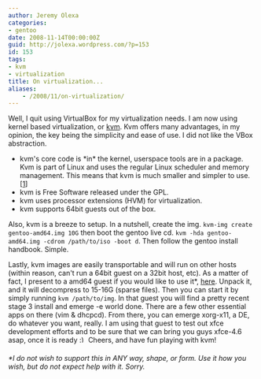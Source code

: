 ```yaml
---
author: Jeremy Olexa
categories:
- gentoo
date: 2008-11-14T00:00:00Z
guid: http://jolexa.wordpress.com/?p=153
id: 153
tags:
- kvm
- virtualization
title: On virtualization...
aliases:
    - /2008/11/on-virtualization/
---
```


Well, I quit using VirtualBox for my virtualization needs. I am now using kernel based virtualization, or [kvm][1]. Kvm offers many advantages, in my opinion, the key being the simplicity and ease of use. I did not like the VBox abstraction.

  * kvm's core code is \*in\* the kernel, userspace tools are in a package. Kvm is part of Linux and uses the regular Linux scheduler and memory management. This means that kvm is much smaller and simpler to use. [[1][2]]
  * kvm is Free Software released under the GPL.
  * kvm uses processor extensions (HVM) for virtualization.
  * kvm supports 64bit guests out of the box.

Also, kvm is a breeze to setup. In a nutshell, create the img. `kvm-img create gentoo-amd64.img 10G` then boot the gentoo live cd. `kvm -hda gentoo-amd64.img -cdrom /path/to/iso -boot d`. Then follow the gentoo install handbook. Simple.

Lastly, kvm images are easily transportable and will run on other hosts (within reason, can't run a 64bit guest on a 32bit host, etc). As a matter of fact, I present to a amd64 guest if you would like to use it*, [here][3]. Unpack it, and it will decompress to 15-16G (sparse files). Then you can start it by simply running `kvm /path/to/img`. In that guest you will find a pretty recent stage 3 install and emerge -e world done. There are a few other essential apps on there (vim & dhcpcd). From there, you can emerge xorg-x11, a DE, do whatever you want, really. I am using that guest to test out xfce development efforts and to be sure that we can bring you guys xfce-4.6 asap, once it is ready <img src="http://blog.jolexa.net/wp-includes/images/smilies/simple-smile.png" alt=":)" class="wp-smiley" style="height: 1em; max-height: 1em;" /> Cheers, and have fun playing with kvm!

###### *I do not wish to support this in ANY way, shape, or form. Use it how you wish, but do not expect help with it. Sorry.

 [1]: http://kvm.qumranet.com/kvmwiki
 [2]: http://kvm.qumranet.com/kvmwiki/FAQ#head-7fc0bdcb32a3280f74bc0436f0528a4f4a3539bb
 [3]: http://tinderbox.dev.gentoo.org/virtualization/amd64/